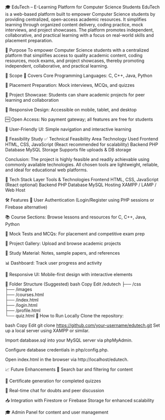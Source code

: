 🎓 EduTech – E-Learning Platform for Computer Science Students
EduTech is a web-based platform built to empower Computer Science students by providing centralized, open-access academic resources. It simplifies learning through organized content delivery, coding practice, mock interviews, and project showcases. The platform promotes independent, collaborative, and practical learning with a focus on real-world skills and placement preparation.

🎯 Purpose
To empower Computer Science students with a centralized platform that simplifies access to quality academic content, coding resources, mock exams, and project showcases, thereby promoting independent, collaborative, and practical learning.

📌 Scope
📘 Covers Core Programming Languages: C, C++, Java, Python

🎯 Placement Preparation: Mock interviews, MCQs, and quizzes

💼 Project Showcase: Students can share academic projects for peer learning and collaboration

📱 Responsive Design: Accessible on mobile, tablet, and desktop

🆓 Open Access: No payment gateway; all features are free for students

🧠 User-Friendly UI: Simple navigation and interactive learning

🧪 Feasibility Study
✅ Technical Feasibility
Area	Technology Used
Frontend	HTML, CSS, JavaScript (React recommended for scalability)
Backend	PHP
Database	MySQL
Storage	Supports file uploads & DB storage

Conclusion: The project is highly feasible and readily achievable using commonly available technologies. All chosen tools are lightweight, reliable, and ideal for educational web platforms.

🧰 Tech Stack
Layer	Tools & Technologies
Frontend	HTML, CSS, JavaScript (React optional)
Backend	PHP
Database	MySQL
Hosting	XAMPP / LAMP / Web Host

🛠️ Features
🔐 User Authentication (Login/Register using PHP sessions or Firebase alternative)

📚 Course Sections: Browse lessons and resources for C, C++, Java, Python

🧠 Mock Tests and MCQs: For placement and competitive exam prep

📂 Project Gallery: Upload and browse academic projects

📝 Study Material: Notes, sample papers, and references

📊 Dashboard: Track user progress and activity

📱 Responsive UI: Mobile-first design with interactive elements

📁 Folder Structure (Suggested)
bash
Copy
Edit
/edutech
├── /css            
├── /images         
├── /courses.html         
├── /index.html      
├── /login.html           
├── /profile.html    
└── quiz.html
🧭 How to Run Locally
Clone the repository:

bash
Copy
Edit
git clone https://github.com/your-username/edutech.git
Set up a local server using XAMPP or similar.

Import database.sql into your MySQL server via phpMyAdmin.

Configure database credentials in php/config.php.

Open index.html in the browser via http://localhost/edutech.

📈 Future Enhancements
🔎 Search bar and filtering for content

🧾 Certificate generation for completed quizzes

💬 Real-time chat for doubts and peer discussion

📥 Integration with Firestore or Firebase Storage for enhanced scalability

🎓 Admin Panel for content and user management
